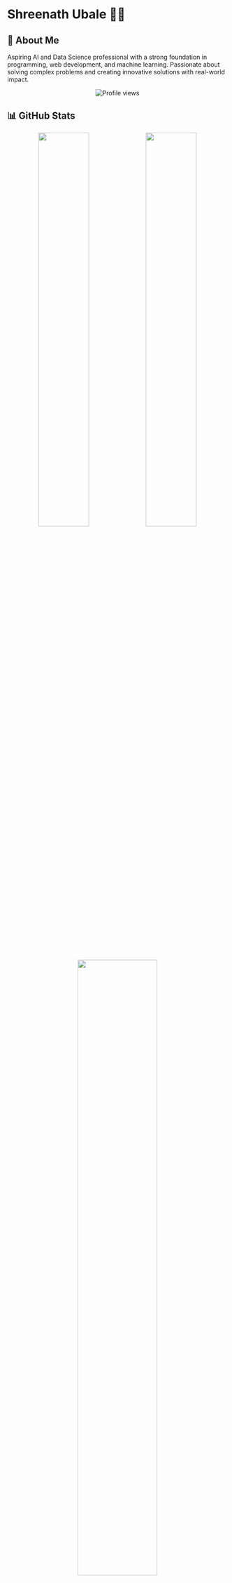 # Shreenath Ubale 👨‍💻

## 🚀 About Me
Aspiring AI and Data Science professional with a strong foundation in programming, web development, and machine learning. Passionate about solving complex problems and creating innovative solutions with real-world impact.

<p align="center">
  <img src="https://komarev.com/ghpvc/?username=shreenathub&color=blue&style=flat-square" alt="Profile views" />
</p>

## 📊 GitHub Stats
<p align="center">
  <img width="48%" src="https://github-readme-stats.vercel.app/api?username=shreenathub&show_icons=true&theme=tokyonight" />
  <img width="48%" src="https://github-readme-streak-stats.herokuapp.com/?user=shreenathub&theme=tokyonight" />
</p>

<p align="center">
  <img width="60%" src="https://github-readme-stats.vercel.app/api/top-langs/?username=shreenathub&layout=compact&theme=tokyonight" />
</p>

## 🎓 Education
- **B.Tech in Artificial Intelligence and Data Science** (2022-2026)  
  Vishwakarma Institute of Technology, Pune  


## 💻 Technical Skills
<p align="center">
  <img src="https://img.shields.io/badge/C++-00599C?style=for-the-badge&logo=c%2B%2B&logoColor=white" alt="C++" />
  <img src="https://img.shields.io/badge/HTML5-E34F26?style=for-the-badge&logo=html5&logoColor=white" alt="HTML5" />
  <img src="https://img.shields.io/badge/CSS3-1572B6?style=for-the-badge&logo=css3&logoColor=white" alt="CSS3" />
  <img src="https://img.shields.io/badge/JavaScript-F7DF1E?style=for-the-badge&logo=javascript&logoColor=black" alt="JavaScript" />
  <img src="https://img.shields.io/badge/Python-3776AB?style=for-the-badge&logo=python&logoColor=white" alt="Python" />
  <img src="https://img.shields.io/badge/TensorFlow-FF6F00?style=for-the-badge&logo=tensorflow&logoColor=white" alt="TensorFlow" />
  <img src="https://img.shields.io/badge/scikit--learn-F7931E?style=for-the-badge&logo=scikit-learn&logoColor=white" alt="scikit-learn" />
  <img src="https://img.shields.io/badge/OpenCV-5C3EE8?style=for-the-badge&logo=opencv&logoColor=white" alt="OpenCV" />
  <img src="https://img.shields.io/badge/Pandas-150458?style=for-the-badge&logo=pandas&logoColor=white" alt="Pandas" />
  <img src="https://img.shields.io/badge/NumPy-013243?style=for-the-badge&logo=numpy&logoColor=white" alt="NumPy" />
  <img src="https://img.shields.io/badge/SQL-4479A1?style=for-the-badge&logo=mysql&logoColor=white" alt="SQL" />
</p>

## 🏆 Projects
### 🌾 Krishi-Sanjeevani
- Developed an AI-ML model to predict agricultural commodity prices using real-time market data.
- Leveraged ARIMA and Random Forest Regressor for accurate commodity price forecasting.
- Aimed at stabilizing market prices and protecting farmers' incomes.
- Ranked in the Top 50 at Internal Smart India Hackathon 2024.

### 🚦 Traffic Flow Optimizer
- Developed a smart traffic control system to optimize intersection traffic flow.
- Utilized image processing and machine learning to detect vehicle density in real-time.
- Implemented algorithms to adjust signal timing dynamically, reducing congestion and enhancing road safety.


## 📚 Publications
- **Traffic Flow Optimizer: Traffic Signal Control With Vehicle Density and Algorithms**  
  IEEE Explore, February 9, 2024  
  Focuses on enhancing intersection traffic flow through intelligent signal control.  
  Presented at the 2023 International Conference on Recent Advances in Science and Engineering Technology.

## 📫 Connect With Me
<p align="center">
  <a href="mailto:shriubale06@gmail.com">
    <img src="https://img.shields.io/badge/Email-D14836?style=for-the-badge&logo=gmail&logoColor=white" alt="Email" />
  </a>
  <a href="https://www.linkedin.com/in/shreenath-ubale-050681249/">
    <img src="https://img.shields.io/badge/LinkedIn-0077B5?style=for-the-badge&logo=linkedin&logoColor=white" alt="LinkedIn" />
  </a>
  <a href="https://github.com/shreenathub">
    <img src="https://img.shields.io/badge/GitHub-100000?style=for-the-badge&logo=github&logoColor=white" alt="GitHub" />
  </a>
</p>

## 📊 Contribution Graph
<p align="center">
  <img src="https://activity-graph.herokuapp.com/graph?username=shreenathub&theme=react-dark" />
</p>

<!-- GitHub Snake Animation -->
<picture>
  <source media="(prefers-color-scheme: dark)" srcset="https://raw.githubusercontent.com/yourusername/yourusername/output/github-contribution-grid-snake-dark.svg">
  <source media="(prefers-color-scheme: light)" srcset="https://raw.githubusercontent.com/yourusername/yourusername/output/github-contribution-grid-snake.svg">
  <img alt="github contribution grid snake animation" src="https://raw.githubusercontent.com/yourusername/yourusername/output/github-contribution-grid-snake.svg">
</picture>
